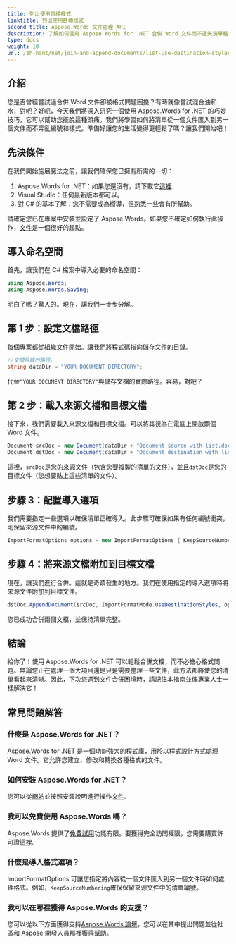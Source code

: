 ```yaml
---
title: 列出使用目標樣式
linktitle: 列出使用目標樣式
second_title: Aspose.Words 文件處理 API
description: 了解如何使用 Aspose.Words for .NET 合併 Word 文件而不遺失清單格式。保持文檔樣式完整的分步指南。
type: docs
weight: 10
url: /zh-hant/net/join-and-append-documents/list-use-destination-styles/
---
```

## 介紹

您是否曾經嘗試過合併 Word 文件卻被格式問題困擾？有時就像嘗試混合油和水，對吧？好吧，今天我們將深入研究一個使用 Aspose.Words for .NET 的巧妙技巧，它可以幫助您擺脫這種頭痛。我們將學習如何將清單從一個文件匯入到另一個文件而不弄亂編號和樣式。準備好讓您的生活變得更輕鬆了嗎？讓我們開始吧！

## 先決條件

在我們開始施展魔法之前，讓我們確保您已擁有所需的一切：

1.  Aspose.Words for .NET：如果您還沒有，請下載它[這裡](https://releases.aspose.com/words/net/).
2. Visual Studio：任何最新版本都可以。
3. 對 C# 的基本了解：您不需要成為嚮導，但熟悉一些會有所幫助。

請確定您已在專案中安裝並設定了 Aspose.Words。如果您不確定如何執行此操作，[文件](https://reference.aspose.com/words/net/)是一個很好的起點。

## 導入命名空間

首先，讓我們在 C# 檔案中導入必要的命名空間：

```csharp
using Aspose.Words;
using Aspose.Words.Saving;
```

明白了嗎？驚人的。現在，讓我們一步步分解。

## 第 1 步：設定文檔路徑

每個專案都從組織文件開始。讓我們將程式碼指向儲存文件的目錄。

```csharp
//文檔目錄的路徑。
string dataDir = "YOUR DOCUMENT DIRECTORY";
```

代替`"YOUR DOCUMENT DIRECTORY"`與儲存文檔的實際路徑。容易，對吧？

## 第 2 步：載入來源文檔和目標文檔

接下來，我們需要載入來源文檔和目標文檔。可以將其視為在電腦上開啟兩個 Word 文件。

```csharp
Document srcDoc = new Document(dataDir + "Document source with list.docx");
Document dstDoc = new Document(dataDir + "Document destination with list.docx");
```

這裡，`srcDoc`是您的來源文件（包含您要複製的清單的文件），並且`dstDoc`是您的目標文件（您想要貼上這些清單的文件）。

## 步驟 3：配置導入選項

我們需要指定一些選項以確保清單正確導入。此步驟可確保如果有任何編號衝突，則保留來源文件中的編號。

```csharp
ImportFormatOptions options = new ImportFormatOptions { KeepSourceNumbering = true };
```

## 步驟 4：將來源文檔附加到目標文檔

現在，讓我們進行合併。這就是奇蹟發生的地方。我們在使用指定的導入選項時將來源文件附加到目標文件。

```csharp
dstDoc.AppendDocument(srcDoc, ImportFormatMode.UseDestinationStyles, options);
```

您已成功合併兩個文檔，並保持清單完整。

## 結論

給你了！使用 Aspose.Words for .NET 可以輕鬆合併文檔，而不必擔心格式問題。無論您正在處理一個大項目還是只是需要整理一些文件，此方法都將使您的清單看起來清晰。因此，下次您遇到文件合併困境時，請記住本指南並像專業人士一樣解決它！

## 常見問題解答

### 什麼是 Aspose.Words for .NET？
Aspose.Words for .NET 是一個功能強大的程式庫，用於以程式設計方式處理 Word 文件。它允許您建立、修改和轉換各種格式的文件。

### 如何安裝 Aspose.Words for .NET？
您可以從[網站](https://releases.aspose.com/words/net/)並按照安裝說明進行操作[文件](https://reference.aspose.com/words/net/).

### 我可以免費使用 Aspose.Words 嗎？
 Aspose.Words 提供了[免費試用](https://releases.aspose.com/)功能有限。要獲得完全訪問權限，您需要購買許可證[這裡](https://purchase.aspose.com/buy).

### 什麼是導入格式選項？
 ImportFormatOptions 可讓您指定將內容從一個文件匯入到另一個文件時如何處理格式。例如，`KeepSourceNumbering`確保保留來源文件中的清單編號。

### 我可以在哪裡獲得 Aspose.Words 的支援？
您可以從以下方面獲得支持[Aspose.Words 論壇](https://forum.aspose.com/c/words/8)，您可以在其中提出問題並從社區和 Aspose 開發人員那裡獲得幫助。
